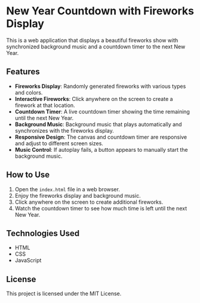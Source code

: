 # New Year Countdown with Fireworks Display

This is a web application that displays a beautiful fireworks show with synchronized background music and a countdown timer to the next New Year.

## Features

- **Fireworks Display**: Randomly generated fireworks with various types and colors.
- **Interactive Fireworks**: Click anywhere on the screen to create a firework at that location.
- **Countdown Timer**: A live countdown timer showing the time remaining until the next New Year.
- **Background Music**: Background music that plays automatically and synchronizes with the fireworks display.
- **Responsive Design**: The canvas and countdown timer are responsive and adjust to different screen sizes.
- **Music Control**: If autoplay fails, a button appears to manually start the background music.

## How to Use

1. Open the `index.html` file in a web browser.
2. Enjoy the fireworks display and background music.
3. Click anywhere on the screen to create additional fireworks.
4. Watch the countdown timer to see how much time is left until the next New Year.

## Technologies Used

- HTML
- CSS
- JavaScript

## License

This project is licensed under the MIT License.
